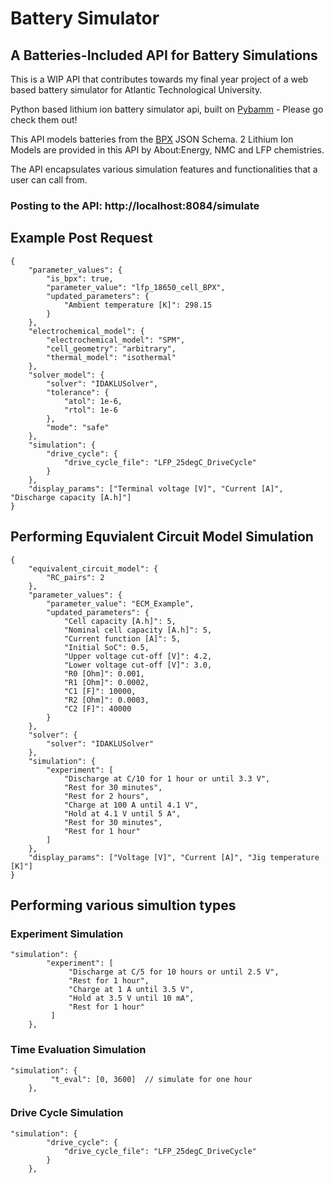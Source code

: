 # Battery Simulator 
## A Batteries-Included API for Battery Simulations

This is a WIP API that contributes towards my final year project of a web based battery simulator for Atlantic Technological University.

Python based lithium ion battery simulator api, built on [Pybamm](https://github.com/pybamm-team/PyBaMM) - Please go check them out!

This API models batteries from the [BPX](https://github.com/FaradayInstitution/BPX) JSON Schema. 2 Lithium Ion Models are provided in this API by About:Energy,
NMC and LFP chemistries.

The API encapsulates various simulation features and functionalities that a user can call from.

### Posting to the API: http://localhost:8084/simulate
## Example Post Request
```
{
    "parameter_values": {
        "is_bpx": true,
        "parameter_value": "lfp_18650_cell_BPX",  
        "updated_parameters": {
            "Ambient temperature [K]": 298.15
        }
    },
    "electrochemical_model": {
        "electrochemical_model": "SPM", 
        "cell_geometry": "arbitrary",
        "thermal_model": "isothermal"
    },
    "solver_model": {
        "solver": "IDAKLUSolver",
        "tolerance": {
            "atol": 1e-6,
            "rtol": 1e-6
        },
        "mode": "safe"
    },
    "simulation": {
        "drive_cycle": {
            "drive_cycle_file": "LFP_25degC_DriveCycle"
        }
    },
    "display_params": ["Terminal voltage [V]", "Current [A]", "Discharge capacity [A.h]"]
}
```

## Performing Equvialent Circuit Model Simulation
```
{
    "equivalent_circuit_model": {
        "RC_pairs": 2
    },
    "parameter_values": {
        "parameter_value": "ECM_Example",
        "updated_parameters": {
            "Cell capacity [A.h]": 5,
            "Nominal cell capacity [A.h]": 5,
            "Current function [A]": 5,
            "Initial SoC": 0.5,
            "Upper voltage cut-off [V]": 4.2,
            "Lower voltage cut-off [V]": 3.0,
            "R0 [Ohm]": 0.001,
            "R1 [Ohm]": 0.0002, 
            "C1 [F]": 10000,
            "R2 [Ohm]": 0.0003,
            "C2 [F]": 40000
        }
    },
    "solver": {
        "solver": "IDAKLUSolver"
    },
    "simulation": {
        "experiment": [
            "Discharge at C/10 for 1 hour or until 3.3 V",
            "Rest for 30 minutes",
            "Rest for 2 hours",
            "Charge at 100 A until 4.1 V",
            "Hold at 4.1 V until 5 A",
            "Rest for 30 minutes",
            "Rest for 1 hour"
        ]
    },
    "display_params": ["Voltage [V]", "Current [A]", "Jig temperature [K]"]
}
```
## Performing various simultion types
### Experiment Simulation
```
"simulation": {
        "experiment": [  
             "Discharge at C/5 for 10 hours or until 2.5 V",
             "Rest for 1 hour",
             "Charge at 1 A until 3.5 V",
             "Hold at 3.5 V until 10 mA",
             "Rest for 1 hour"
         ]
    },
```
### Time Evaluation Simulation
```
"simulation": {
         "t_eval": [0, 3600]  // simulate for one hour
    },
```
### Drive Cycle Simulation
```
"simulation": {
        "drive_cycle": {
            "drive_cycle_file": "LFP_25degC_DriveCycle"
        }
    },
```